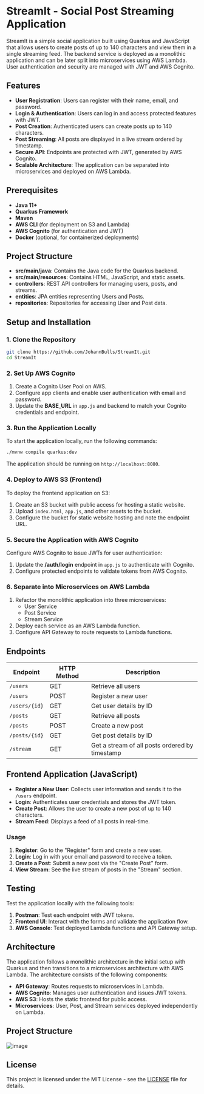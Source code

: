 # StreamIt - Social Post Streaming Application

StreamIt is a simple social application built using Quarkus and JavaScript that allows users to create posts of up to 140 characters and view them in a single streaming feed. The backend service is deployed as a monolithic application and can be later split into microservices using AWS Lambda. User authentication and security are managed with JWT and AWS Cognito.

## Features

- **User Registration**: Users can register with their name, email, and password.
- **Login & Authentication**: Users can log in and access protected features with JWT.
- **Post Creation**: Authenticated users can create posts up to 140 characters.
- **Post Streaming**: All posts are displayed in a live stream ordered by timestamp.
- **Secure API**: Endpoints are protected with JWT, generated by AWS Cognito.
- **Scalable Architecture**: The application can be separated into microservices and deployed on AWS Lambda.

## Prerequisites

- **Java 11+**
- **Quarkus Framework**
- **Maven**
- **AWS CLI** (for deployment on S3 and Lambda)
- **AWS Cognito** (for authentication and JWT)
- **Docker** (optional, for containerized deployments)

## Project Structure

- **src/main/java**: Contains the Java code for the Quarkus backend.
- **src/main/resources**: Contains HTML, JavaScript, and static assets.
- **controllers**: REST API controllers for managing users, posts, and streams.
- **entities**: JPA entities representing Users and Posts.
- **repositories**: Repositories for accessing User and Post data.

## Setup and Installation

### 1. Clone the Repository

```bash
git clone https://github.com/JohannBulls/StreamIt.git
cd StreamIt
```

### 2. Set Up AWS Cognito

1. Create a Cognito User Pool on AWS.
2. Configure app clients and enable user authentication with email and password.
3. Update the **BASE_URL** in `app.js` and backend to match your Cognito credentials and endpoint.

### 3. Run the Application Locally

To start the application locally, run the following commands:

```bash
./mvnw compile quarkus:dev
```

The application should be running on `http://localhost:8080`.

### 4. Deploy to AWS S3 (Frontend)

To deploy the frontend application on S3:

1. Create an S3 bucket with public access for hosting a static website.
2. Upload `index.html`, `app.js`, and other assets to the bucket.
3. Configure the bucket for static website hosting and note the endpoint URL.

### 5. Secure the Application with AWS Cognito

Configure AWS Cognito to issue JWTs for user authentication:

1. Update the **/auth/login** endpoint in `app.js` to authenticate with Cognito.
2. Configure protected endpoints to validate tokens from AWS Cognito.

### 6. Separate into Microservices on AWS Lambda

1. Refactor the monolithic application into three microservices:
   - User Service
   - Post Service
   - Stream Service
2. Deploy each service as an AWS Lambda function.
3. Configure API Gateway to route requests to Lambda functions.

## Endpoints

| Endpoint              | HTTP Method | Description                          |
|-----------------------|-------------|--------------------------------------|
| `/users`              | GET         | Retrieve all users                   |
| `/users`              | POST        | Register a new user                  |
| `/users/{id}`         | GET         | Get user details by ID               |
| `/posts`              | GET         | Retrieve all posts                   |
| `/posts`              | POST        | Create a new post                    |
| `/posts/{id}`         | GET         | Get post details by ID               |
| `/stream`             | GET         | Get a stream of all posts ordered by timestamp |

## Frontend Application (JavaScript)

- **Register a New User**: Collects user information and sends it to the `/users` endpoint.
- **Login**: Authenticates user credentials and stores the JWT token.
- **Create Post**: Allows the user to create a new post of up to 140 characters.
- **Stream Feed**: Displays a feed of all posts in real-time.

### Usage

1. **Register**: Go to the "Register" form and create a new user.
2. **Login**: Log in with your email and password to receive a token.
3. **Create a Post**: Submit a new post via the "Create Post" form.
4. **View Stream**: See the live stream of posts in the "Stream" section.

## Testing

Test the application locally with the following tools:

1. **Postman**: Test each endpoint with JWT tokens.
2. **Frontend UI**: Interact with the forms and validate the application flow.
3. **AWS Console**: Test deployed Lambda functions and API Gateway setup.

## Architecture

The application follows a monolithic architecture in the initial setup with Quarkus and then transitions to a microservices architecture with AWS Lambda. The architecture consists of the following components:

- **API Gateway**: Routes requests to microservices in Lambda.
- **AWS Cognito**: Manages user authentication and issues JWT tokens.
- **AWS S3**: Hosts the static frontend for public access.
- **Microservices**: User, Post, and Stream services deployed independently on Lambda.
## Project Structure

![image](https://github.com/user-attachments/assets/fedc8b1c-f80c-43a9-9edb-117f9b89143f)



## License

This project is licensed under the MIT License - see the [LICENSE](LICENSE) file for details.
